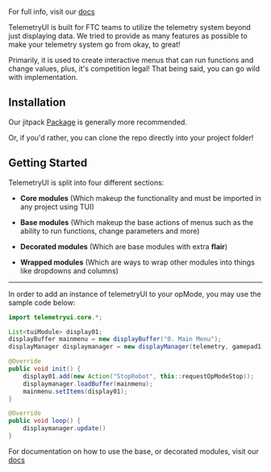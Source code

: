 For full info, visit our [docs](https://25929.vercel.app/docs/telemetryui/index.html)

TelemetryUI is built for FTC teams to utilize the telemetry system beyond just displaying data. We tried to provide as many features as possible to make your telemetry system go from okay, to great!

Primarily, it is used to create interactive menus that can run functions and change values, plus, it's competition legal! That being said, you can go wild with implementation.


## Installation

Our jitpack [Package](https://jitpack.io/#Zeonthestupid/telemetryui) is generally more recommended.

Or, if you'd rather, you can clone the repo directly into your project folder!


## Getting Started

TelemetryUI is split into four different sections:

- **Core modules** (Which makeup the functionality and must be imported in any project using TUI)

- **Base modules** (Which makeup the base actions of menus such as the ability to run functions, change parameters and more)

- **Decorated modules** (Which are base modules with extra **flair**)

- **Wrapped modules** (Which are ways to wrap other modules into things like dropdowns and columns)

---

In order to add an instance of telemetryUI to your opMode, you may use the sample code below:

```java
import telemetryui.core.*;

List<tuiModule> display01;
displayBuffer mainmenu = new displayBuffer("0. Main Menu");
displayManager displaymanager = new displayManager(telemetry, gamepad1);

@Override
public void init() {
    display01.add(new Action("StopRobot", this::requestOpModeStop));
    displaymanager.loadBuffer(mainmenu);
    mainmenu.setItems(display01);
}

@Override
public void loop() {
    displaymanager.update()
}
```

For documentation on how to use the base, or decorated modules, visit our [docs](https://25929.vercel.app/docs/telemetryui/index.html)

